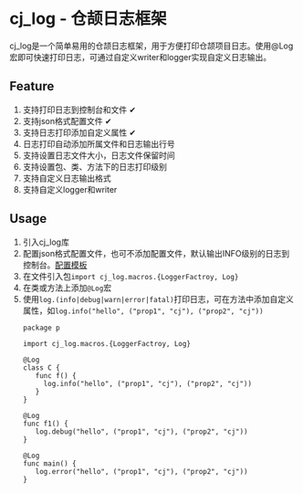 # cj_log - 仓颉日志框架
cj_log是一个简单易用的仓颉日志框架，用于方便打印仓颉项目日志。使用@Log宏即可快速打印日志，可通过自定义writer和logger实现自定义日志输出。
## Feature
1. 支持打印日志到控制台和文件  ✔
2. 支持json格式配置文件  ✔
3. 支持日志打印添加自定义属性  ✔
4. 日志打印自动添加所属文件和日志输出行号
5. 支持设置日志文件大小，日志文件保留时间
6. 支持设置包、类、方法下的日志打印级别
7. 支持自定义日志输出格式
8. 支持自定义logger和writer
## Usage
1. 引入cj_log库
2. 配置json格式配置文件，也可不添加配置文件，默认输出INFO级别的日志到控制台。[配置模板](./logSetting.json)
3. 在文件引入包`import cj_log.macros.{LoggerFactroy, Log}`
4. 在类或方法上添加`@Log`宏
5. 使用`log.(info|debug|warn|error|fatal)`打印日志，可在方法中添加自定义属性，如`log.info("hello", ("prop1", "cj"), ("prop2", "cj"))`
   ```
   package p

   import cj_log.macros.{LoggerFactroy, Log}

   @Log
   class C {
      func f() {
        log.info("hello", ("prop1", "cj"), ("prop2", "cj"))
      }
   }

   @Log
   func f1() {
      log.debug("hello", ("prop1", "cj"), ("prop2", "cj"))
   }

   @Log
   func main() {
      log.error("hello", ("prop1", "cj"), ("prop2", "cj"))
   }
   ```